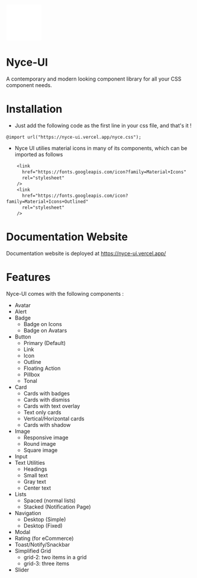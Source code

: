 <img src="./hero-icon.svg"> 

# Nyce-UI 
A contemporary and modern looking component library for all your CSS component needs.

# Installation
- Just add the following code as the first line in your css file, and that's it !
```
@import url("https://nyce-ui.vercel.app/nyce.css");
```
- Nyce UI utilies material icons in many of its components, which can be imported as follows
```
    <link
      href="https://fonts.googleapis.com/icon?family=Material+Icons"
      rel="stylesheet"
    />
    <link
      href="https://fonts.googleapis.com/icon?family=Material+Icons+Outlined"
      rel="stylesheet"
    />

```

# Documentation Website
Documentation website is deployed at <a href="https://nyce-ui.vercel.app/"> https://nyce-ui.vercel.app/ </a>

# Features
Nyce-UI comes with the following components :
- Avatar
- Alert
- Badge
  - Badge on Icons
  - Badge on Avatars
- Button
  - Primary (Default)
  - Link
  - Icon
  - Outline
  - Floating Action
  - Pillbox
  - Tonal
- Card
  - Cards with badges
  - Cards with dismiss
  - Cards with text overlay
  - Text only cards
  - Vertical/Horizontal cards
  - Cards with shadow
- Image
  - Responsive image
  - Round image
  - Square image
- Input
- Text Utilities
  - Headings
  - Small text
  - Gray text
  - Center text
- Lists
  - Spaced (normal lists)
  - Stacked (Notification Page)
- Navigation
  - Desktop (Simple)
  - Desktop (Fixed)
- Modal
- Rating (for eCommerce)
- Toast/Notify/Snackbar
- Simplified Grid
  - grid-2: two items in a grid
  - grid-3: three items
- Slider
